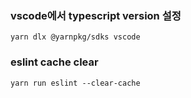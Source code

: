 ### vscode에서 typescript version 설정

```
yarn dlx @yarnpkg/sdks vscode
```

### eslint cache clear

```
yarn run eslint --clear-cache
```
